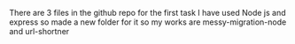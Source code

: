 There are 3 files in the github repo for the first task I have used Node js and express so made a new folder for it so my works are messy-migration-node and url-shortner
